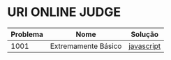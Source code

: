 # URI ONLINE JUDGE

| Problema  |  Nome  |  Solução  |
| --------- | ------ | --------- |
|  1001 | Extremamente Básico  | [javascript](./iniciantes/1001.js)|
